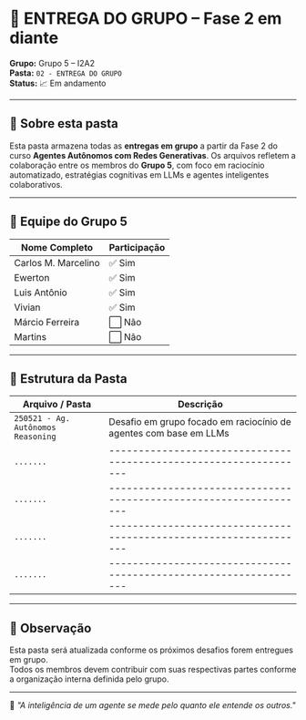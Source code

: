 # 🤖 ENTREGA DO GRUPO – Fase 2 em diante  
**Grupo:** Grupo 5 – I2A2  
**Pasta:** `02 - ENTREGA DO GRUPO`  
**Status:** 📈 Em andamento

---

## 📌 Sobre esta pasta

Esta pasta armazena todas as **entregas em grupo** a partir da Fase 2 do curso **Agentes Autônomos com Redes Generativas**. Os arquivos refletem a colaboração entre os membros do **Grupo 5**, com foco em raciocínio automatizado, estratégias cognitivas em LLMs e agentes inteligentes colaborativos.

---

## 👥 Equipe do Grupo 5

| Nome Completo           | Participação           |
|-------------------------|------------------------|
| Carlos M. Marcelino     | ✅ Sim                 |
| Ewerton                 | ✅ Sim                 |
| Luis Antônio            | ✅ Sim                 |
| Vivian                  | ✅ Sim                 |
| Márcio Ferreira         | ⬜ Não                 |
| Martins                 | ⬜ Não                 |

---

## 📂 Estrutura da Pasta

| Arquivo / Pasta                        | Descrição                       |
|----------------------------------------|---------------------------------|
| `250521 - Ag. Autônomos Reasoning`     | Desafio em grupo focado em raciocínio de agentes com base em LLMs |
| `.......`                              | ----------------------------------------------------------------- |
| `.......`                              | ----------------------------------------------------------------- |
| `.......`                              | ----------------------------------------------------------------- |
| `.......`                              | ----------------------------------------------------------------- |

---

## 📌 Observação

Esta pasta será atualizada conforme os próximos desafios forem entregues em grupo.  
Todos os membros devem contribuir com suas respectivas partes conforme a organização interna definida pelo grupo.

---

🤝 *"A inteligência de um agente se mede pelo quanto ele entende os outros."*
